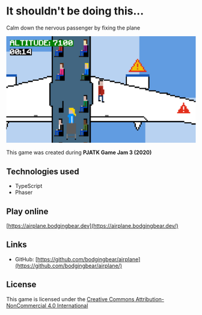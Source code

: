 # It shouldn't be doing this...

Calm down the nervous passenger by fixing the plane

![ ](https://raw.githubusercontent.com/bodgingbear/airplane/master/website/screenshot.png)

This game was created during **PJATK Game Jam 3 (2020)**

## Technologies used
* TypeScript
* Phaser

## Play online

[https://airplane.bodgingbear.dev](https://airplane.bodgingbear.dev/)

## Links
* GitHub: [https://github.com/bodgingbear/airplane](https://github.com/bodgingbear/airplane/)

## License
This game is licensed under the [Creative Commons Attribution-NonCommercial 4.0 International](https://github.com/bodgingbear/airplane/blob/master/LICENSE.md)
